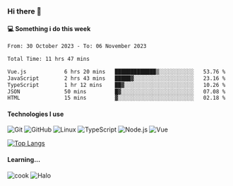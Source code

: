 ### Hi there 👋

#### 💻 Something i do this week

<!--START_SECTION:waka-->

```txt
From: 30 October 2023 - To: 06 November 2023

Total Time: 11 hrs 47 mins

Vue.js            6 hrs 20 mins   █████████████▒░░░░░░░░░░░   53.76 %
JavaScript        2 hrs 43 mins   █████▓░░░░░░░░░░░░░░░░░░░   23.16 %
TypeScript        1 hr 12 mins    ██▓░░░░░░░░░░░░░░░░░░░░░░   10.26 %
JSON              50 mins         █▓░░░░░░░░░░░░░░░░░░░░░░░   07.08 %
HTML              15 mins         ▓░░░░░░░░░░░░░░░░░░░░░░░░   02.18 %
```

<!--END_SECTION:waka-->


#### Technologies I use
![Git](https://img.shields.io/badge/-Git-222222?style=flat&logo=git&logoColor=F05032)
![GitHub](https://img.shields.io/badge/-GitHub-181717?style=flat&logo=github)
![Linux](https://img.shields.io/badge/-Linux-222222?style=flat&logo=linux&logoColor=FCC624)
![TypeScript](https://img.shields.io/badge/-TypeScript-000000?style=flat&logo=typescript)
![Node.js](https://img.shields.io/badge/-Node.js-222222?style=flat&logo=node.js&logoColor=339933)
![Vue](https://img.shields.io/badge/-Vue-222222?style=flat&logo=Vue.js&logoColor=4FC08D)

[![Top Langs](https://github-readme-stats.vercel.app/api/top-langs/?username=GodlessLiu&layout=compact)](https://github.com/anuraghazra/github-readme-stats)
#### Learning...
![cook](https://img.shields.io/badge/cook-v0.0.0-yellow.svg)
![Halo](https://img.shields.io/badge/Halo-v2.9.0-blue.svg)
